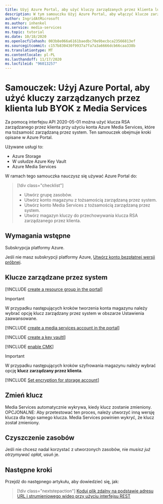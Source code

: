 ```yaml
---
title: Użyj Azure Portal, aby użyć kluczy zarządzanych przez klienta lub BYOK z Media Services
description: W tym samouczku Użyj Azure Portal, aby włączyć klucze zarządzane przez klienta lub przenieść własny klucz (BYOK) przy użyciu konta magazynu Azure Media Services.
author: IngridAtMicrosoft
ms.author: inhenkel
ms.service: media-services
ms.topic: tutorial
ms.date: 10/18/2020
ms.openlocfilehash: 003b8e066a6161baedbc70e9becbca23566813ef
ms.sourcegitcommit: c157b830430f9937a7fa7a3a6666dcb66caa338b
ms.translationtype: MT
ms.contentlocale: pl-PL
ms.lasthandoff: 11/17/2020
ms.locfileid: "96013257"
---
```

# <a name="tutorial-use-the-azure-portal-to-use-customer-managed-keys-or-byok-with-media-services"></a>Samouczek: Użyj Azure Portal, aby użyć kluczy zarządzanych przez klienta lub BYOK z Media Services

Za pomocą interfejsu API 2020-05-01 można użyć klucza RSA zarządzanego przez klienta przy użyciu konta Azure Media Services, które ma tożsamość zarządzaną przez system. Ten samouczek obejmuje kroki opisane w Azure Portal.

Używane usługi to:

- Azure Storage
- W usłudze Azure Key Vault
- Azure Media Services

W ramach tego samouczka nauczysz się używać Azure Portal do:

> [!div class="checklist"]
> - Utwórz grupę zasobów.
> - Utwórz konto magazynu z tożsamością zarządzaną przez system.
> - Utwórz konto Media Services z tożsamością zarządzaną przez system.
> - Utwórz magazyn kluczy do przechowywania klucza RSA zarządzanego przez klienta.

## <a name="prerequisites"></a>Wymagania wstępne

Subskrypcja platformy Azure.

Jeśli nie masz subskrypcji platformy Azure, [Utwórz konto bezpłatnej wersji próbnej](https://azure.microsoft.com/free/).

## <a name="system-managed-keys"></a>Klucze zarządzane przez system

<!-- Create a resource group -->
[!INCLUDE [create a resource group in the portal](./includes/task-create-resource-group-portal.md)]

> [!IMPORTANT]
> W przypadku następujących kroków tworzenia konta magazynu należy wybrać opcję klucz zarządzany przez system w obszarze Ustawienia zaawansowane.

<!-- Create a media services account -->

[!INCLUDE [create a media services account in the portal](./includes/task-create-media-services-account-portal.md)]

<!-- Create a key vault -->

[!INCLUDE [create a key vaultl](./includes/task-create-key-vault-portal.md)]

<!-- Enable CMK BYOK on the account -->
[!INCLUDE [enable CMK](./includes/task-enable-cmk-byok-portal.md)]

> [!IMPORTANT]
> W przypadku następujących kroków szyfrowania magazynu należy wybrać opcję **klucz zarządzany przez klienta**.

<!-- Set encryption for storage account -->
[!INCLUDE [Set encryption for storage account](./includes/task-set-storage-encryption-portal.md)]

## <a name="change-the-key"></a>Zmień klucz

Media Services automatycznie wykrywa, kiedy klucz zostanie zmieniony. OPCJONALNE: Aby przetestować ten proces, należy utworzyć inną wersję klucza dla tego samego klucza. Media Services powinien wykryć, że klucz został zmieniony.

## <a name="clean-up-resources"></a>Czyszczenie zasobów

Jeśli nie chcesz nadal korzystać z utworzonych zasobów, nie *musisz już otrzymywać opłat*, usuń je.

## <a name="next-steps"></a>Następne kroki

Przejdź do następnego artykułu, aby dowiedzieć się, jak:
> [!div class="nextstepaction"]
> [Koduj plik zdalny na podstawie adresu URL i strumieniowego wideo przy użyciu interfejsu REST](stream-files-tutorial-with-rest.md)
